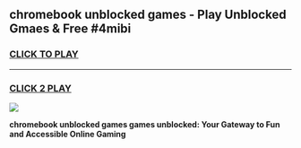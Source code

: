 
## chromebook unblocked games - Play Unblocked Gmaes & Free #4mibi
<h3>
<a href="https://news.freeplayer.one?title=chromebook_unblocked_games&ref=24F">CLICK TO PLAY</a></h3>
<hr>

<h3>
<a href="https://news.freeplayer.one?title=chromebook_unblocked_games&ref=24F">CLICK 2 PLAY</a>
  
</h3>

<a href="https://news.freeplayer.one?title=chromebook_unblocked_games&ref=24F/"><img src="https://clearcache.store/games.png"></a>


**chromebook unblocked games games unblocked: Your Gateway to Fun and Accessible Online Gaming**
